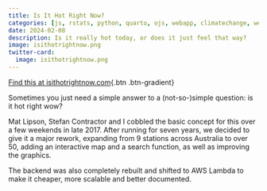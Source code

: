 ```yaml
---
title: Is It Hot Right Now?
categories: [js, rstats, python, quarto, ojs, webapp, climatechange, weather]
date: 2024-02-08
description: Is it really hot today, or does it just feel that way?
image: isithotrightnow.png
twitter-card:
  image: isithotrightnow.png
---
```


[Find this at isithotrightnow.com](https://isithotrightnow.com){.btn .btn-gradient}

Sometimes you just need a simple answer to a (not-so-)simple question: is it hot right wow?

Mat Lipson, Stefan Contractor and I cobbled the basic concept for this over a few weekends in late 2017. After running for seven years, we decided to give it a major rework, expanding from 9 stations across Australia to over 50, adding an interactive map and a search function, as well as improving the graphics.

The backend was also completely rebuilt and shifted to AWS Lambda to make it cheaper, more scalable and better documented.
